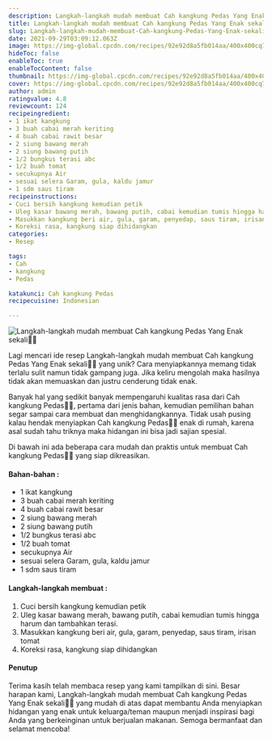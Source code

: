 ```yaml
---
description: Langkah-langkah mudah membuat Cah kangkung Pedas Yang Enak sekali"
title: Langkah-langkah mudah membuat Cah kangkung Pedas Yang Enak sekali
slug: Langkah-langkah-mudah-membuat-Cah-kangkung-Pedas-Yang-Enak-sekali
date: 2021-09-29T03:09:12.063Z
image: https://img-global.cpcdn.com/recipes/92e92d8a5fb014aa/400x400cq70/photo.jpg
hideToc: false
enableToc: true
enableTocContent: false
thumbnail: https://img-global.cpcdn.com/recipes/92e92d8a5fb014aa/400x400cq70/photo.jpg
cover: https://img-global.cpcdn.com/recipes/92e92d8a5fb014aa/400x400cq70/photo.jpg
author: admin
ratingvalue: 4.8
reviewcount: 124
recipeingredient:
- 1 ikat kangkung
- 3 buah cabai merah keriting
- 4 buah cabai rawit besar
- 2 siung bawang merah
- 2 siung bawang putih
- 1/2 bungkus terasi abc
- 1/2 buah tomat
- secukupnya Air
- sesuai selera Garam, gula, kaldu jamur
- 1 sdm saus tiram
recipeinstructions:
- Cuci bersih kangkung kemudian petik
- Uleg kasar bawang merah, bawang putih, cabai kemudian tumis hingga harum dan tambahkan terasi.
- Masukkan kangkung beri air, gula, garam, penyedap, saus tiram, irisan tomat
- Koreksi rasa, kangkung siap dihidangkan
categories:
- Resep

tags:
- Cah
- kangkung
- Pedas

katakunci: Cah kangkung Pedas
recipecuisine: Indonesian

---
```


![Langkah-langkah mudah membuat Cah kangkung Pedas Yang Enak sekali👩‍🍳](https://img-global.cpcdn.com/recipes/92e92d8a5fb014aa/400x400cq70/photo.jpg)

Lagi mencari ide resep Langkah-langkah mudah membuat Cah kangkung Pedas Yang Enak sekali👩‍🍳 yang unik? Cara menyiapkannya memang tidak terlalu sulit namun tidak gampang juga. Jika keliru mengolah maka hasilnya tidak akan memuaskan dan justru cenderung tidak enak.

Banyak hal yang sedikit banyak mempengaruhi kualitas rasa dari Cah kangkung Pedas👩‍🍳, pertama dari jenis bahan, kemudian pemilihan bahan segar sampai cara membuat dan menghidangkannya. Tidak usah pusing kalau hendak menyiapkan Cah kangkung Pedas👩‍🍳 enak di rumah, karena asal sudah tahu triknya maka hidangan ini bisa jadi sajian spesial.

Di bawah ini ada beberapa cara mudah dan praktis untuk membuat Cah kangkung Pedas👩‍🍳 yang siap dikreasikan.

<!--inarticleads1-->

#### Bahan-bahan :

- 1 ikat kangkung
- 3 buah cabai merah keriting
- 4 buah cabai rawit besar
- 2 siung bawang merah
- 2 siung bawang putih
- 1/2 bungkus terasi abc
- 1/2 buah tomat
- secukupnya Air
- sesuai selera Garam, gula, kaldu jamur
- 1 sdm saus tiram

<!--inarticleads2-->

#### Langkah-langkah membuat :

1. Cuci bersih kangkung kemudian petik
1. Uleg kasar bawang merah, bawang putih, cabai kemudian tumis hingga harum dan tambahkan terasi.
1. Masukkan kangkung beri air, gula, garam, penyedap, saus tiram, irisan tomat
1. Koreksi rasa, kangkung siap dihidangkan

#### Penutup

Terima kasih telah membaca resep yang kami tampilkan di sini. Besar harapan kami, Langkah-langkah mudah membuat Cah kangkung Pedas Yang Enak sekali👩‍🍳 yang mudah di atas dapat membantu Anda menyiapkan hidangan yang enak untuk keluarga/teman maupun menjadi inspirasi bagi Anda yang berkeinginan untuk berjualan makanan. Semoga bermanfaat dan selamat mencoba!